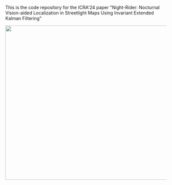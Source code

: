 This is the code repository for the ICRA'24 paper "Night-Rider: Nocturnal Vision-aided Localization in Streetlight Maps Using Invariant Extended Kalman Filtering"

<a href="http://www.youtube.com/watch?v=Hs067MNuoQE">
    <img src="http://img.youtube.com/vi/Hs067MNuoQE/0.jpg" width="1080" height="480">
</a>

